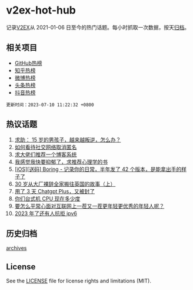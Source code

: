 # v2ex-hot-hub

 记录[V2EX](https://www.v2ex.com/)从 2021-01-06 日至今的热门话题。每小时抓取一次数据，按天[归档](archives)。
 
 ## 相关项目

- [GitHub热榜](https://github.com/snaildev/github-hot-hub)
- [知乎热榜](https://github.com/snaildev/zhihu-hot-hub)
- [微博热榜](https://github.com/snaildev/weibo-hot-hub)
- [头条热榜](https://github.com/snaildev/toutiao-hot-hub)
- [抖音热榜](https://github.com/snaildev/douyin-hot-hub)


 `更新时间：2023-07-10 11:22:32 +0800`

## 热议话题

1. [求助： 15 岁的男孩子，越来越叛逆，怎么办？](https://www.v2ex.com/t/955371)
1. [如何看待社交网络取消匿名](https://www.v2ex.com/t/955372)
1. [求大佬们推荐一个博客系统](https://www.v2ex.com/t/955324)
1. [我感觉我快要抑郁了，求推荐心理学的书](https://www.v2ex.com/t/955297)
1. [[iOS][送码] Boring - 记录你的日常，半年发了 42 个版本，是能拿出手的样子了](https://www.v2ex.com/t/955241)
1. [30 岁从大厂裸辞全家搬往英国的故事（上）](https://www.v2ex.com/t/955368)
1. [用了 3 天 Chatgpt Plus，又被封了](https://www.v2ex.com/t/955295)
1. [你们台式机 CPU 现在多少度](https://www.v2ex.com/t/955312)
1. [要怎么平常心面对互联网上一茬又一茬更年轻更优秀的年轻人呢？](https://www.v2ex.com/t/955327)
1. [2023 年了还有人抗拒 ipv6](https://www.v2ex.com/t/955359)

## 历史归档

[archives](archives)

## License

See the [LICENSE](LICENSE) file for license rights and limitations (MIT).
